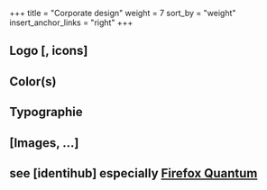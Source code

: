 +++
title = "Corporate design"
weight = 7
sort_by = "weight"
insert_anchor_links = "right"
+++

## Logo [, icons]

## Color(s)

## Typographie

## [Images, ...]

## see [identihub] especially [Firefox Quantum](https://demo.identihub.co/firefox#/)
